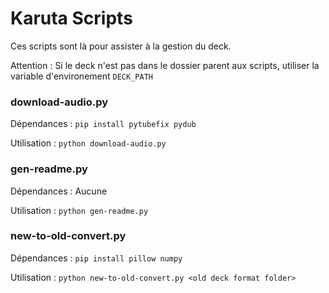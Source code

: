 # Karuta Scripts

Ces scripts sont là pour assister à la gestion du deck.

Attention : Si le deck n'est pas dans le dossier parent aux scripts, utiliser la variable d'environement `DECK_PATH`

### download-audio.py

Dépendances : `pip install pytubefix pydub` 

Utilisation : `python download-audio.py`  

### gen-readme.py

Dépendances : Aucune

Utilisation : `python gen-readme.py`

### new-to-old-convert.py

Dépendances : `pip install pillow numpy`

Utilisation : `python new-to-old-convert.py <old deck format folder>`